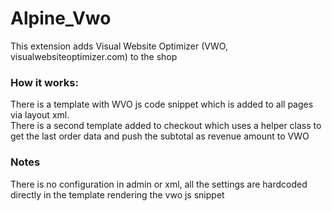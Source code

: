 # Alpine_Vwo

This extension adds Visual Website Optimizer (VWO, visualwebsiteoptimizer.com) to the shop

### How it works:
There is a template with WVO js code snippet which is added to all pages via layout xml.  
There is a second template added to checkout which uses a helper class to get the last order data and push the subtotal as revenue amount to VWO

### Notes
There is no configuration in admin or xml, all the settings are hardcoded directly in the template rendering the vwo js snippet
